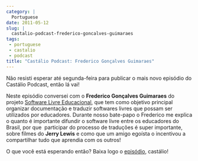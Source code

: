 ```yaml
---
category: |
  Portuguese
date: 2011-05-12
slug: |
  castalio-podcast-frederico-goncalves-guimaraes
tags:
 - portuguese
 - castalio
 - podcast
title: "Castálio Podcast: Frederico Gonçalves Guimaraes"
---
```

Não resisti esperar até segunda-feira para publicar o mais novo episódio
do Castálio Podcast, então lá vai!

Neste episódio conversei com o **Frederico Gonçalves Guimaraes** do
projeto [Software Livre Educacional](http://sleducacional.org/), que
tem como objetivo principal organizar documentação e traduzir softwares
livres que possam ser utilizados por educadores. Durante nosso bate-papo
o Frederico me explica o quanto é importante difundir o software livre
entre os educadores do Brasil, por que  participar do processo de
traduções é super importante, sobre filmes do **Jerry Lewis** e como que
um amigo egoísta o incentivou a compartilhar tudo que aprendia com os
outros!

O que você está esperando então? Baixa logo o
[episódio](http://wp.me/p1mMfJ-x), castálio!
